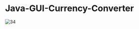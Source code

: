 # Java-GUI-Currency-Converter


![34](https://github.com/Jett78/Java-GUI-Currency-Converter/assets/120304533/56eab082-dd0c-44be-ae93-2356fc757fd2)
